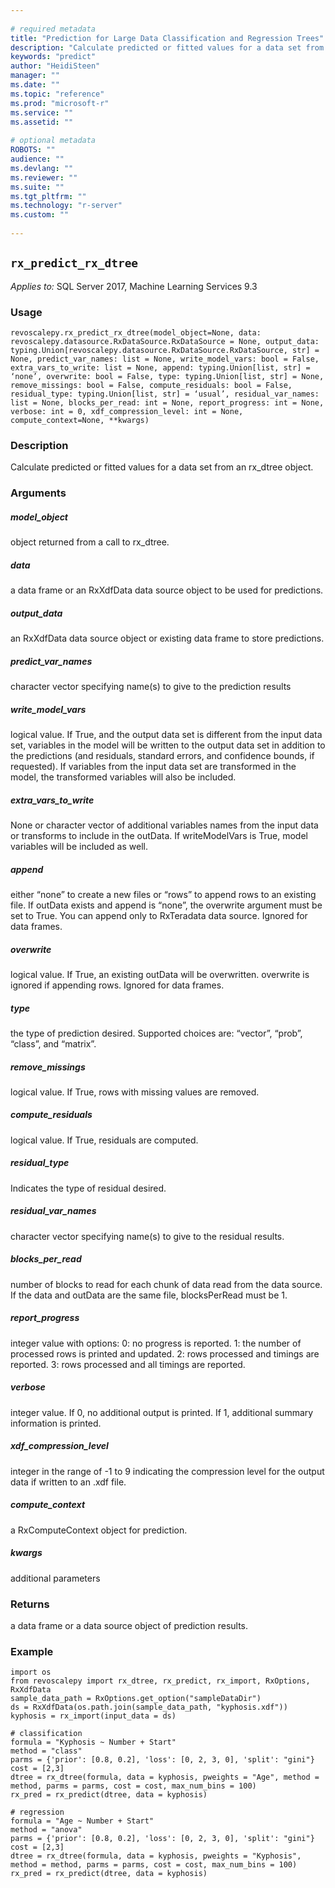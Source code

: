 ```yaml
--- 
 
# required metadata 
title: "Prediction for Large Data Classification and Regression Trees" 
description: "Calculate predicted or fitted values for a data set from an rx_dtree object." 
keywords: "predict" 
author: "HeidiSteen" 
manager: "" 
ms.date: "" 
ms.topic: "reference" 
ms.prod: "microsoft-r" 
ms.service: "" 
ms.assetid: "" 
 
# optional metadata 
ROBOTS: "" 
audience: "" 
ms.devlang: "" 
ms.reviewer: "" 
ms.suite: "" 
ms.tgt_pltfrm: "" 
ms.technology: "r-server" 
ms.custom: "" 
 
---
```


## ``rx_predict_rx_dtree``


*Applies to:* SQL Server 2017, Machine Learning Services 9.3


### Usage



```
revoscalepy.rx_predict_rx_dtree(model_object=None, data: revoscalepy.datasource.RxDataSource.RxDataSource = None, output_data: typing.Union[revoscalepy.datasource.RxDataSource.RxDataSource, str] = None, predict_var_names: list = None, write_model_vars: bool = False, extra_vars_to_write: list = None, append: typing.Union[list, str] = ‘none’, overwrite: bool = False, type: typing.Union[list, str] = None, remove_missings: bool = False, compute_residuals: bool = False, residual_type: typing.Union[list, str] = ‘usual’, residual_var_names: list = None, blocks_per_read: int = None, report_progress: int = None, verbose: int = 0, xdf_compression_level: int = None, compute_context=None, **kwargs)
```




### Description

Calculate predicted or fitted values for a data set from an rx_dtree object.


### Arguments


##### model_object

object returned from a call to rx_dtree.


##### data

a data frame or an RxXdfData data source object to be used for predictions.


##### output_data

an RxXdfData data source object or existing data frame
to store predictions.


##### predict_var_names

character vector specifying name(s) to give to the prediction results


##### write_model_vars

logical value. If True, and the output data set is
different from the input data set, variables in the model will be written
to the output data set in addition to the predictions (and residuals,
standard errors, and confidence bounds, if requested). If variables from
the input data set are transformed in the model, the transformed variables
will also be included.


##### extra_vars_to_write

None or character vector of additional variables
names from the input data or transforms to include in the outData. If
writeModelVars is True, model variables will be included as well.


##### append

either “none” to create a new files or “rows” to append rows
to an existing file. If outData exists and append is “none”, the overwrite
argument must be set to True. You can append only to RxTeradata data source.
Ignored for data frames.


##### overwrite

logical value. If True, an existing outData will be overwritten.
overwrite is ignored if appending rows. Ignored for data frames.


##### type

the type of prediction desired. Supported choices are: “vector”,
“prob”, “class”, and “matrix”.


##### remove_missings

logical value. If True, rows with missing values are removed.


##### compute_residuals

logical value. If True, residuals are computed.


##### residual_type

Indicates the type of residual desired.


##### residual_var_names

character vector specifying name(s) to give to the residual results.


##### blocks_per_read

number of blocks to read for each chunk of data read
from the data source. If the data and outData are the same file,
blocksPerRead must be 1.


##### report_progress

integer value with options:
0: no progress is reported.
1: the number of processed rows is printed and updated.
2: rows processed and timings are reported.
3: rows processed and all timings are reported.


##### verbose

integer value. If 0, no additional output is printed. If 1,
additional summary information is printed.


##### xdf_compression_level

integer in the range of -1 to 9 indicating the
compression level for the output data if written to an .xdf file.


##### compute_context

a RxComputeContext object for prediction.


##### kwargs

additional parameters


### Returns

a data frame or a data source object of prediction results.


### Example



```
import os
from revoscalepy import rx_dtree, rx_predict, rx_import, RxOptions, RxXdfData
sample_data_path = RxOptions.get_option("sampleDataDir")
ds = RxXdfData(os.path.join(sample_data_path, "kyphosis.xdf"))
kyphosis = rx_import(input_data = ds)

# classification
formula = "Kyphosis ~ Number + Start"
method = "class"
parms = {'prior': [0.8, 0.2], 'loss': [0, 2, 3, 0], 'split': "gini"}
cost = [2,3]
dtree = rx_dtree(formula, data = kyphosis, pweights = "Age", method = method, parms = parms, cost = cost, max_num_bins = 100)
rx_pred = rx_predict(dtree, data = kyphosis)

# regression
formula = "Age ~ Number + Start"
method = "anova"
parms = {'prior': [0.8, 0.2], 'loss': [0, 2, 3, 0], 'split': "gini"}
cost = [2,3]
dtree = rx_dtree(formula, data = kyphosis, pweights = "Kyphosis", method = method, parms = parms, cost = cost, max_num_bins = 100)
rx_pred = rx_predict(dtree, data = kyphosis)
```

